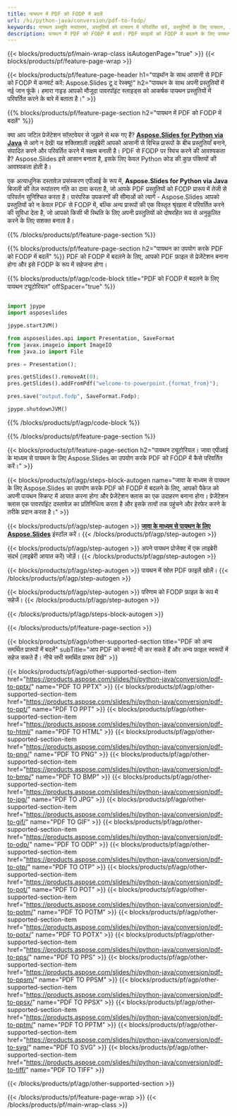 ```yaml
---
title: पायथन में PDF को FODP में बदलें
url: /hi/python-java/conversion/pdf-to-fodp/
keywords: पायथन प्रस्तुति रूपांतरण, प्रस्तुतियों को पायथन में परिवर्तित करें, प्रस्तुतियों के लिए पायथन, Aspose.Slides Python, PDF से FODP रूपांतरण, पायथन प्रस्तुति लाइब्रेरी
description: पायथन में PDF को FODP में बदलें। PDF फ़ाइलों को FODP में बदलने के लिए पायथन लाइब्रेरी एपीआई का उपयोग करें
---
```


{{< blocks/products/pf/main-wrap-class isAutogenPage="true" >}}
{{< blocks/products/pf/feature-page-wrap >}}

{{< blocks/products/pf/feature-page-header h1="पाइथॉन के साथ आसानी से PDF को FODP में कनवर्ट करें: Aspose.Slides टू द रेस्क्यू!" h2="पायथन के साथ अपनी प्रस्तुतियों में नई जान फूंकें। हमारा गाइड आपको मौजूदा पावरपॉइंट स्लाइड्स को आकर्षक पायथन प्रस्तुतियों में परिवर्तित करने के बारे में बताता है।" >}}

{{% blocks/products/pf/feature-page-section h2="पायथन में PDF को FODP में बदलें" %}}

क्या आप जटिल प्रेजेंटेशन सॉफ़्टवेयर से जूझने से थक गए हैं? [**Aspose.Slides for Python via Java**](https://products.aspose.com/slides/hi/python-java/) से आगे न देखें! यह शक्तिशाली लाइब्रेरी आपको आसानी से विभिन्न प्रारूपों के बीच प्रस्तुतियाँ बनाने, संपादित करने और परिवर्तित करने में सक्षम बनाती है। PDF से FODP पर स्विच करने की आवश्यकता है? Aspose.Slides इसे आसान बनाता है, इसके लिए केवल Python कोड की कुछ पंक्तियों की आवश्यकता होती है।

एक अत्याधुनिक दस्तावेज़ प्रसंस्करण एपीआई के रूप में, **Aspose.Slides for Python via Java** बिजली की तेज़ रूपांतरण गति का दावा करता है, जो आपके PDF प्रस्तुतियों को FODP प्रारूप में तेजी से परिवर्तन सुनिश्चित करता है। पारंपरिक उपकरणों की सीमाओं को त्यागें - Aspose.Slides आपको प्रस्तुतियों को न केवल PDF से FODP में, बल्कि अन्य प्रारूपों की एक विस्तृत श्रृंखला में परिवर्तित करने की सुविधा देता है, जो आपको किसी भी स्थिति के लिए अपनी प्रस्तुतियों को दोषरहित रूप से अनुकूलित करने के लिए सशक्त बनाता है।

{{% /blocks/products/pf/feature-page-section %}}

{{% blocks/products/pf/feature-page-section  h2="पायथन का उपयोग करके PDF को FODP में बदलें" %}}
PDF को FODP में बदलने के लिए, आपको PDF फ़ाइल से प्रेजेंटेशन बनाना होगा और इसे FODP के रूप में सहेजना होगा।

{{% blocks/products/pf/agp/code-block title="PDF को FODP में बदलने के लिए पायथन ट्यूटोरियल" offSpacer="true" %}}

```python

import jpype
import asposeslides

jpype.startJVM()

from asposeslides.api import Presentation, SaveFormat
from javax.imageio import ImageIO
from java.io import File

pres = Presentation();

pres.getSlides().removeAt(0);
pres.getSlides().addFromPdf("welcome-to-powerpoint.{format_from}");

pres.save("output.fodp", SaveFormat.Fodp);

jpype.shutdownJVM()

```


{{% /blocks/products/pf/agp/code-block %}}

{{% /blocks/products/pf/feature-page-section %}}

{{< blocks/products/pf/feature-page-section  h2="पायथन ट्यूटोरियल। जावा एपीआई के माध्यम से पायथन के लिए Aspose.Slides का उपयोग करके PDF को FODP में कैसे परिवर्तित करें।" >}}

{{< blocks/products/pf/agp/steps-block-autogen name="जावा के माध्यम से पायथन के लिए Aspose.Slides का उपयोग करके PDF को FODP में बदलने के लिए, आपको पैकेज को अपनी पायथन स्क्रिप्ट में आयात करना होगा और प्रेजेंटेशन क्लास का एक उदाहरण बनाना होगा। प्रेजेंटेशन क्लास एक पावरपॉइंट दस्तावेज़ का प्रतिनिधित्व करता है और इसके तत्वों तक पहुंचने और हेरफेर करने के तरीके प्रदान करता है।" >}}

{{< blocks/products/pf/agp/step-autogen >}}
[**जावा के माध्यम से पायथन के लिए Aspose.Slides**](https://products.aspose.com/slides/hi/python-java/) इंस्टॉल करें।
{{< /blocks/products/pf/agp/step-autogen >}}

{{< blocks/products/pf/agp/step-autogen >}}
अपने पायथन प्रोजेक्ट में एक लाइब्रेरी संदर्भ (लाइब्रेरी आयात करें) जोड़ें।
{{< /blocks/products/pf/agp/step-autogen >}}

{{< blocks/products/pf/agp/step-autogen >}}
पायथन में स्रोत PDF फ़ाइलें खोलें।
{{< /blocks/products/pf/agp/step-autogen >}}

{{< blocks/products/pf/agp/step-autogen >}}
परिणाम को FODP फ़ाइल के रूप में सहेजें।
{{< /blocks/products/pf/agp/step-autogen >}}

{{< /blocks/products/pf/agp/steps-block-autogen >}}

{{< /blocks/products/pf/feature-page-section >}}

{{< blocks/products/pf/agp/other-supported-section title="PDF को अन्य समर्थित प्रारूपों में बदलें" subTitle="आप PDF को कनवर्ट भी कर सकते हैं और अन्य फ़ाइल स्वरूपों में सहेज सकते हैं। नीचे सभी समर्थित प्रारूप देखें" >}}

{{< blocks/products/pf/agp/other-supported-section-item href="https://products.aspose.com/slides/hi/python-java/conversion/pdf-to-pptx/" name="PDF TO PPTX" >}}
{{< blocks/products/pf/agp/other-supported-section-item href="https://products.aspose.com/slides/hi/python-java/conversion/pdf-to-ppt/" name="PDF TO PPT" >}}
{{< blocks/products/pf/agp/other-supported-section-item href="https://products.aspose.com/slides/hi/python-java/conversion/pdf-to-html/" name="PDF TO HTML" >}}
{{< blocks/products/pf/agp/other-supported-section-item href="https://products.aspose.com/slides/hi/python-java/conversion/pdf-to-png/" name="PDF TO PNG" >}}
{{< blocks/products/pf/agp/other-supported-section-item href="https://products.aspose.com/slides/hi/python-java/conversion/pdf-to-bmp/" name="PDF TO BMP" >}}
{{< blocks/products/pf/agp/other-supported-section-item href="https://products.aspose.com/slides/hi/python-java/conversion/pdf-to-jpg/" name="PDF TO JPG" >}}
{{< blocks/products/pf/agp/other-supported-section-item href="https://products.aspose.com/slides/hi/python-java/conversion/pdf-to-gif/" name="PDF TO GIF" >}}
{{< blocks/products/pf/agp/other-supported-section-item href="https://products.aspose.com/slides/hi/python-java/conversion/pdf-to-odp/" name="PDF TO ODP" >}}
{{< blocks/products/pf/agp/other-supported-section-item href="https://products.aspose.com/slides/hi/python-java/conversion/pdf-to-otp/" name="PDF TO OTP" >}}
{{< blocks/products/pf/agp/other-supported-section-item href="https://products.aspose.com/slides/hi/python-java/conversion/pdf-to-pot/" name="PDF TO POT" >}}
{{< blocks/products/pf/agp/other-supported-section-item href="https://products.aspose.com/slides/hi/python-java/conversion/pdf-to-potm/" name="PDF TO POTM" >}}
{{< blocks/products/pf/agp/other-supported-section-item href="https://products.aspose.com/slides/hi/python-java/conversion/pdf-to-potx/" name="PDF TO POTX" >}}
{{< blocks/products/pf/agp/other-supported-section-item href="https://products.aspose.com/slides/hi/python-java/conversion/pdf-to-pps/" name="PDF TO PPS" >}}
{{< blocks/products/pf/agp/other-supported-section-item href="https://products.aspose.com/slides/hi/python-java/conversion/pdf-to-ppsm/" name="PDF TO PPSM" >}}
{{< blocks/products/pf/agp/other-supported-section-item href="https://products.aspose.com/slides/hi/python-java/conversion/pdf-to-ppsx/" name="PDF TO PPSX" >}}
{{< blocks/products/pf/agp/other-supported-section-item href="https://products.aspose.com/slides/hi/python-java/conversion/pdf-to-pptm/" name="PDF TO PPTM" >}}
{{< blocks/products/pf/agp/other-supported-section-item href="https://products.aspose.com/slides/hi/python-java/conversion/pdf-to-svg/" name="PDF TO SVG" >}}
{{< blocks/products/pf/agp/other-supported-section-item href="https://products.aspose.com/slides/hi/python-java/conversion/pdf-to-tiff/" name="PDF TO TIFF" >}}


{{< /blocks/products/pf/agp/other-supported-section >}}

{{< /blocks/products/pf/feature-page-wrap >}}
{{< /blocks/products/pf/main-wrap-class >}}